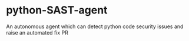 # python-SAST-agent

An autonomous agent which can detect python code security issues and raise an automated fix PR
